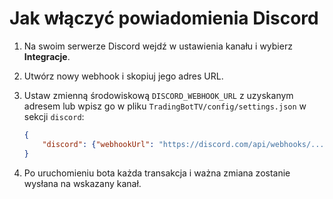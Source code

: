 # Jak włączyć powiadomienia Discord

1. Na swoim serwerze Discord wejdź w ustawienia kanału i wybierz **Integracje**.
2. Utwórz nowy webhook i skopiuj jego adres URL.
3. Ustaw zmienną środowiskową `DISCORD_WEBHOOK_URL` z uzyskanym adresem
   lub wpisz go w pliku `TradingBotTV/config/settings.json` w sekcji `discord`:
   
   ```json
   {
       "discord": {"webhookUrl": "https://discord.com/api/webhooks/..."}
   }
   ```
4. Po uruchomieniu bota każda transakcja i ważna zmiana zostanie wysłana
   na wskazany kanał.
